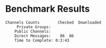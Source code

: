 # Benchmark Results

```
Channels Counts		   Checked  Downloaded
	 Private Groups:		
	Public Channels:		
	Direct Messages:	86	86
	Time to Complete: 0:3:43
```
